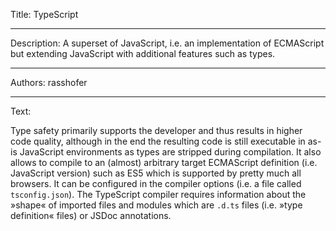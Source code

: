 Title: TypeScript

-----

Description: A superset of JavaScript, i.e. an implementation of ECMAScript but extending JavaScript with additional features such as types.

-----

Authors: rasshofer

-----

Text:

Type safety primarily supports the developer and thus results in higher code quality, although in the end the resulting code is still executable in as-is JavaScript environments as types are stripped during compilation. It also allows to compile to an (almost) arbitrary target ECMAScript definition (i.e. JavaScript version) such as ES5 which is supported by pretty much all browsers. It can be configured in the compiler options (i.e. a file called `tsconfig.json`). The TypeScript compiler requires information about the »shape« of imported files and modules which are `.d.ts` files (i.e. »type definition« files) or JSDoc annotations.
